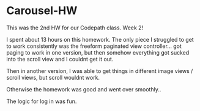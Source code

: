 # Carousel-HW

This was the 2nd HW for our Codepath class. Week 2!

I spent about 13 hours on this homework. The only piece I struggled to get to work consistently was the freeform paginated view controller... got paging to work in one version, but then somehow everything got sucked into the scroll view and I couldnt get it out. 

Then in another version, I was able to get things in different image views / scroll views, but scroll wouldnt work.

Otherwise the homework was good and went over smoothly..

The logic for log in was fun.

